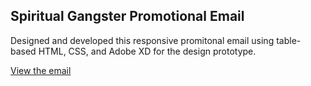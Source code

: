 ## Spiritual Gangster Promotional Email
Designed and developed this responsive promitonal email using table-based HTML, CSS, and Adobe XD for the design prototype. 

[View the email](https://www.shakena.dev/spiritual-gangster)
